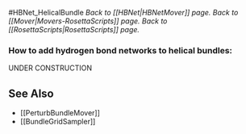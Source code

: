 #HBNet_HelicalBundle
*Back to [[HBNet|HBNetMover]] page.*
*Back to [[Mover|Movers-RosettaScripts]] page.*
*Back to [[RosettaScripts|RosettaScripts]] page.*
### How to add hydrogen bond networks to helical bundles:
UNDER CONSTRUCTION

## See Also
* [[PerturbBundleMover]]
* [[BundleGridSampler]]
